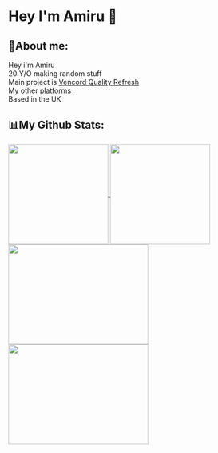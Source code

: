 # **Hey I'm Amiru 👋** <br>

## **📝About me:**

Hey i'm Amiru <br>
20 Y/O making random stuff <br>
Main project is [Vencord Quality Refresh](https://github.com/NotAmiru/QualityRefresh) <br>
My other [platforms](https://linktr.ee/NotAmiru) <br>
Based in the UK

## 📊My Github Stats:

<a href="https://github.com/anuraghazra/github-readme-stats#gh-dark-mode-only">
  <img height=200 align="center" src="https://github-readme-stats.vercel.app/api?username=NotAmiru&include_all_commits=true&number_format=long&show_icons=true&bg_color=121214&title_color=d8d8db&icon_color=d8d8db&border_color=1e1e1e&border_radius=8" />
</a>
<a href="https://github.com/anuraghazra/github-readme-stats#gh-light-mode-only">
  <img height=200 align="center" src="https://github-readme-stats.vercel.app/api?username=NotAmiru&include_all_commits=true&number_format=long&show_icons=true&bg_color=121214&title_color=d8d8db&icon_color=d8d8db&border_color=bcbcbc&border_radius=8" />
</a>

<a href="https://github.com/anuraghazra/convoychat#gh-dark-mode-only">
  <img height=200 width=280 align="center" src="https://github-readme-stats.vercel.app/api/top-langs?username=NotAmiru&card_width=280&bg_color=121214&title_color=d8d8db&border_color=1e1e1e&border_radius=8" />
</a>
<a href="https://github.com/anuraghazra/convoychat#gh-light-mode-only">
  <img height=200 width=280 align="center" src="https://github-readme-stats.vercel.app/api/top-langs?username=NotAmiru&card_width=280&bg_color=121214&title_color=d8d8db&border_color=bcbcbc&border_radius=8" />
</a>
